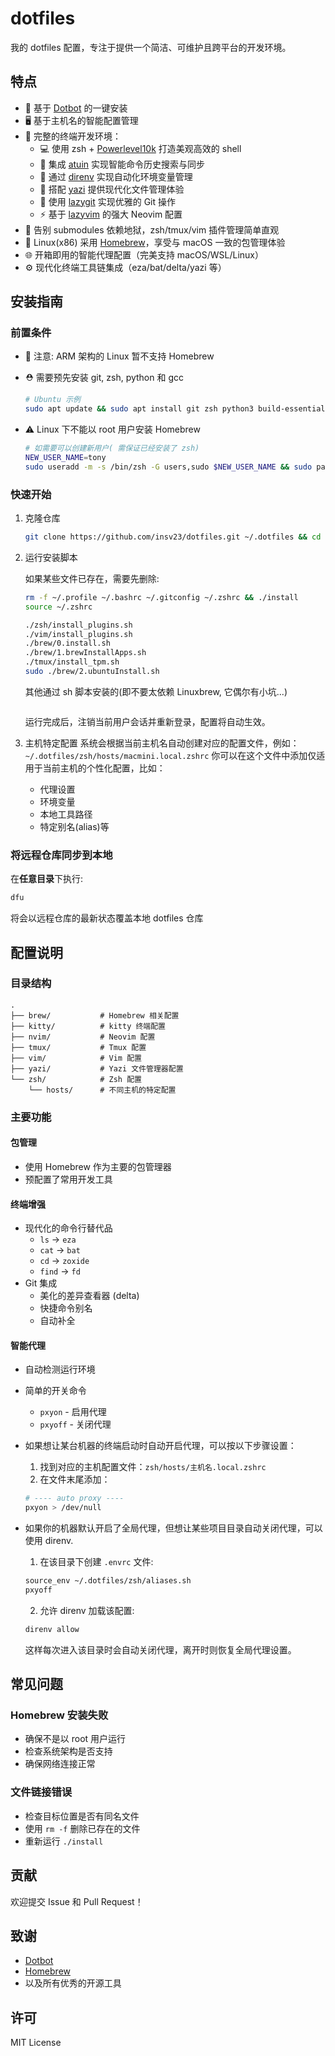 # dotfiles

我的 dotfiles 配置，专注于提供一个简洁、可维护且跨平台的开发环境。

## 特点

- 🚀 基于 [Dotbot](https://github.com/anishathalye/dotbot) 的一键安装
- 🖥️ 基于主机名的智能配置管理
- 🔧 完整的终端开发环境：
  - 💻 使用 zsh + [Powerlevel10k](https://github.com/romkatv/powerlevel10k) 打造美观高效的 shell
  - 📝 集成 [atuin](https://github.com/atuinsh/atuin) 实现智能命令历史搜索与同步
  - 🔄 通过 [direnv](https://github.com/direnv/direnv) 实现自动化环境变量管理
  - 📂 搭配 [yazi](https://github.com/sxyazi/yazi) 提供现代化文件管理体验
  - 🌳 使用 [lazygit](https://github.com/jesseduffield/lazygit) 实现优雅的 Git 操作
  - ⚡ 基于 [lazyvim](https://github.com/LazyVim/LazyVim) 的强大 Neovim 配置
- 🔌 告别 submodules 依赖地狱，zsh/tmux/vim 插件管理简单直观
- 🍺 Linux(x86) 采用 [Homebrew](https://brew.sh/)，享受与 macOS 一致的包管理体验
- 🌐 开箱即用的智能代理配置（完美支持 macOS/WSL/Linux）
- ⚙️ 现代化终端工具链集成（eza/bat/delta/yazi 等）

## 安装指南

### 前置条件

- 🚫 注意: ARM 架构的 Linux 暂不支持 Homebrew

- ⛑️ 需要预先安装 git, zsh, python 和 gcc

  ```bash
  # Ubuntu 示例
  sudo apt update && sudo apt install git zsh python3 build-essential -y
  ```

- ⚠️ Linux 下不能以 root 用户安装 Homebrew

  ```bash
  # 如需要可以创建新用户( 需保证已经安装了 zsh)
  NEW_USER_NAME=tony
  sudo useradd -m -s /bin/zsh -G users,sudo $NEW_USER_NAME && sudo passwd $NEW_USER_NAME
  ```

### 快速开始

1. 克隆仓库

   ```bash
   git clone https://github.com/insv23/dotfiles.git ~/.dotfiles && cd ~/.dotfiles
   ```

2. 运行安装脚本

   如果某些文件已存在，需要先删除:

   ```bash
   rm -f ~/.profile ~/.bashrc ~/.gitconfig ~/.zshrc && ./install
   source ~/.zshrc
   ```

   ```bash
   ./zsh/install_plugins.sh
   ./vim/install_plugins.sh
   ./brew/0.install.sh
   ./brew/1.brewInstallApps.sh
   ./tmux/install_tpm.sh
   sudo ./brew/2.ubuntuInstall.sh
   ```

   其他通过 sh 脚本安装的(即不要太依赖 Linuxbrew, 它偶尔有小坑...)
   ```bash

   ```

   运行完成后，注销当前用户会话并重新登录，配置将自动生效。

3. 主机特定配置
   系统会根据当前主机名自动创建对应的配置文件，例如：`~/.dotfiles/zsh/hosts/macmini.local.zshrc`
   你可以在这个文件中添加仅适用于当前主机的个性化配置，比如：
   - 代理设置
   - 环境变量
   - 本地工具路径
   - 特定别名(alias)等

### 将远程仓库同步到本地

在**任意目录**下执行:

```bash
dfu
```

将会以远程仓库的最新状态覆盖本地 dotfiles 仓库

## 配置说明

### 目录结构

```
.
├── brew/           # Homebrew 相关配置
├── kitty/          # kitty 终端配置
├── nvim/           # Neovim 配置
├── tmux/           # Tmux 配置
├── vim/            # Vim 配置
├── yazi/           # Yazi 文件管理器配置
└── zsh/            # Zsh 配置
    └── hosts/      # 不同主机的特定配置
```

### 主要功能

#### 包管理

- 使用 Homebrew 作为主要的包管理器
- 预配置了常用开发工具

#### 终端增强

- 现代化的命令行替代品
  - `ls` → `eza`
  - `cat` → `bat`
  - `cd` → `zoxide`
  - `find` → `fd`
- Git 集成
  - 美化的差异查看器 (delta)
  - 快捷命令别名
  - 自动补全

#### 智能代理

- 自动检测运行环境
- 简单的开关命令
  - `pxyon` - 启用代理
  - `pxyoff` - 关闭代理
- 如果想让某台机器的终端启动时自动开启代理，可以按以下步骤设置：

  1. 找到对应的主机配置文件：`zsh/hosts/主机名.local.zshrc`
  2. 在文件末尾添加：

  ```bash
  # ---- auto proxy ----
  pxyon > /dev/null
  ```

- 如果你的机器默认开启了全局代理，但想让某些项目目录自动关闭代理，可以使用 direnv.

  1. 在该目录下创建 `.envrc` 文件:

  ```bash
  source_env ~/.dotfiles/zsh/aliases.sh
  pxyoff
  ```

  2. 允许 direnv 加载该配置:

  ```bash
  direnv allow
  ```

  这样每次进入该目录时会自动关闭代理，离开时则恢复全局代理设置。

## 常见问题

### Homebrew 安装失败

- 确保不是以 root 用户运行
- 检查系统架构是否支持
- 确保网络连接正常

### 文件链接错误

- 检查目标位置是否有同名文件
- 使用 `rm -f` 删除已存在的文件
- 重新运行 `./install`

## 贡献

欢迎提交 Issue 和 Pull Request！

## 致谢

- [Dotbot](https://github.com/anishathalye/dotbot)
- [Homebrew](https://brew.sh/)
- 以及所有优秀的开源工具

## 许可

MIT License
